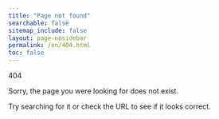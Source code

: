 ```yaml
---
title: "Page not found"
searchable: false
sitemap_include: false
layout: page-nosidebar
permalink: /en/404.html
toc: false
---
```


404

Sorry, the page you were looking for does not exist.

Try searching for it or check the URL to see if it looks correct.
